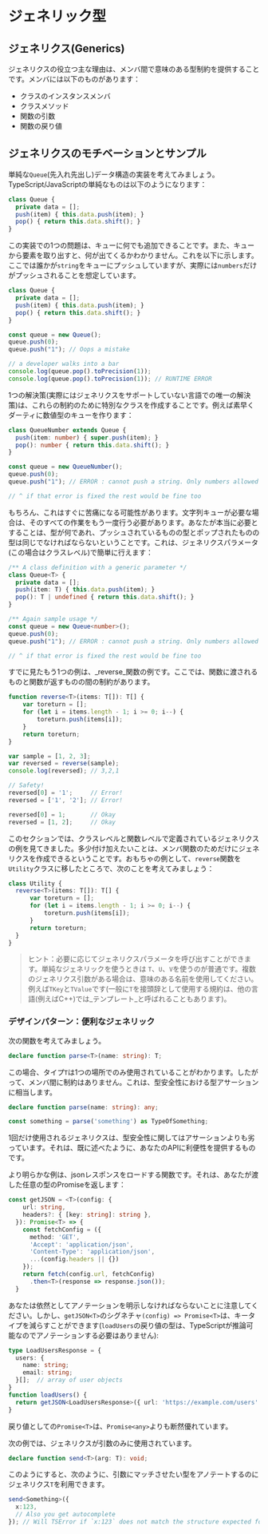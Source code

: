 # ジェネリック型

## ジェネリクス\(Generics\)

ジェネリクスの役立つ主な理由は、メンバ間で意味のある型制約を提供することです。メンバには以下のものがあります：

* クラスのインスタンスメンバ
* クラスメソッド
* 関数の引数
* 関数の戻り値

## ジェネリクスのモチベーションとサンプル

単純な`Queue`\(先入れ先出し\)データ構造の実装を考えてみましょう。TypeScript/JavaScriptの単純なものは以下のようになります：

```typescript
class Queue {
  private data = [];
  push(item) { this.data.push(item); }
  pop() { return this.data.shift(); }
}
```

この実装での1つの問題は、キューに何でも追加できることです。また、キューから要素を取り出すと、何が出てくるかわかりません。これを以下に示します。ここでは誰かが`string`をキューにプッシュしていますが、実際には`numbers`だけがプッシュされることを想定しています。

```typescript
class Queue {
  private data = [];
  push(item) { this.data.push(item); }
  pop() { return this.data.shift(); }
}

const queue = new Queue();
queue.push(0);
queue.push("1"); // Oops a mistake

// a developer walks into a bar
console.log(queue.pop().toPrecision(1));
console.log(queue.pop().toPrecision(1)); // RUNTIME ERROR
```

1つの解決策\(実際にはジェネリクスをサポートしていない言語での唯一の解決策\)は、これらの制約のために特別なクラスを作成することです。例えば素早くダーティに数値型のキューを作ります：

```typescript
class QueueNumber extends Queue {
  push(item: number) { super.push(item); }
  pop(): number { return this.data.shift(); }
}

const queue = new QueueNumber();
queue.push(0);
queue.push("1"); // ERROR : cannot push a string. Only numbers allowed

// ^ if that error is fixed the rest would be fine too
```

もちろん、これはすぐに苦痛になる可能性があります。文字列キューが必要な場合は、そのすべての作業をもう一度行う必要があります。あなたが本当に必要とすることは、型が何であれ、プッシュされているものの型とポップされたものの型は同じでなければならないということです。これは、ジェネリクスパラメータ\(この場合はクラスレベル\)で簡単に行えます：

```typescript
/** A class definition with a generic parameter */
class Queue<T> {
  private data = [];
  push(item: T) { this.data.push(item); }
  pop(): T | undefined { return this.data.shift(); }
}

/** Again sample usage */
const queue = new Queue<number>();
queue.push(0);
queue.push("1"); // ERROR : cannot push a string. Only numbers allowed

// ^ if that error is fixed the rest would be fine too
```

すでに見たもう1つの例は、_reverse_関数の例です。ここでは、関数に渡されるものと関数が返すものの間の制約があります。

```typescript
function reverse<T>(items: T[]): T[] {
    var toreturn = [];
    for (let i = items.length - 1; i >= 0; i--) {
        toreturn.push(items[i]);
    }
    return toreturn;
}

var sample = [1, 2, 3];
var reversed = reverse(sample);
console.log(reversed); // 3,2,1

// Safety!
reversed[0] = '1';     // Error!
reversed = ['1', '2']; // Error!

reversed[0] = 1;       // Okay
reversed = [1, 2];     // Okay
```

このセクションでは、クラスレベルと関数レベルで定義されているジェネリクスの例を見てきました。多少付け加えたいことは、メンバ関数のためだけにジェネリクスを作成できるということです。おもちゃの例として、`reverse`関数を`Utility`クラスに移したところで、次のことを考えてみましょう：

```typescript
class Utility {
  reverse<T>(items: T[]): T[] {
      var toreturn = [];
      for (let i = items.length - 1; i >= 0; i--) {
          toreturn.push(items[i]);
      }
      return toreturn;
  }
}
```

> ヒント：必要に応じてジェネリクスパラメータを呼び出すことができます。単純なジェネリックを使うときは `T`、`U`、`V`を使うのが普通です。複数のジェネリクス引数がある場合は、意味のある名前を使用してください。例えば`TKey`と`TValue`です\(一般に`T`を接頭辞として使用する規約は、他の言語\(例えばC++\)では_テンプレート_と呼ばれることもあります\)。

### デザインパターン：便利なジェネリック

次の関数を考えてみましょう。

```typescript
declare function parse<T>(name: string): T;
```

この場合、タイプ`T`は1つの場所でのみ使用されていることがわかります。したがって、メンバ間に制約はありません。これは、型安全性における型アサーションに相当します。

```typescript
declare function parse(name: string): any;

const something = parse('something') as TypeOfSomething;
```

1回だけ使用されるジェネリクスは、型安全性に関してはアサーションよりも劣っています。それは、既に述べたように、あなたのAPIに利便性を提供するものです。

より明らかな例は、jsonレスポンスをロードする関数です。それは、あなたが渡した任意の型のPromiseを返します：

```typescript
const getJSON = <T>(config: {
    url: string,
    headers?: { [key: string]: string },
  }): Promise<T> => {
    const fetchConfig = ({
      method: 'GET',
      'Accept': 'application/json',
      'Content-Type': 'application/json',
      ...(config.headers || {})
    });
    return fetch(config.url, fetchConfig)
      .then<T>(response => response.json());
  }
```

あなたは依然としてアノテーションを明示しなければならないことに注意してください。しかし、`getJSON<T>`のシグネチャ`(config) => Promise<T>`は、キータイプを減らすことができます\(`loadUsers`の戻り値の型は、TypeScriptが推論可能なのでアノテーションする必要はありません\):

```typescript
type LoadUsersResponse = {
  users: {
    name: string;
    email: string;
  }[];  // array of user objects
}
function loadUsers() {
  return getJSON<LoadUsersResponse>({ url: 'https://example.com/users' });
}
```

戻り値としての`Promise<T>`は、`Promise<any>`よりも断然優れています。

次の例では、ジェネリクスが引数のみに使用されています。

```typescript
declare function send<T>(arg: T): void;
```

このようにすると、次のように、引数にマッチさせたい型をアノテートするのにジェネリクス`T`を利用できます。

```typescript
send<Something>({
  x:123,
  // Also you get autocomplete  
}); // Will TSError if `x:123` does not match the structure expected for Something
```

